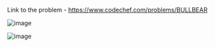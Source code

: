 Link to the problem - https://www.codechef.com/problems/BULLBEAR


![image](https://github.com/Haleshot/Competitive-Programming/assets/57552973/151f2216-4aa2-415f-8118-e1264f353d7d)


![image](https://github.com/Haleshot/Competitive-Programming/assets/57552973/4daed5ac-6b95-4d66-8f30-2da9c07892a0)
